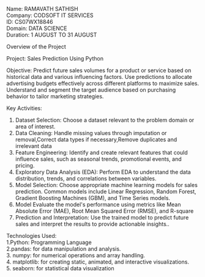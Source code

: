 Name: RAMAVATH SATHISH        
Company: CODSOFT IT SERVICES      
ID: CS07WX18846        
Domain: DATA SCIENCE      
Duration: 1 AUGUST TO 31 AUGUST       

Overview of the Project      

Project:  Sales Prediction Using Python      

Objective: Predict future sales volumes for a product or service based on historical data and various influencing factors. Use predictions to 
            allocate advertising budgets effectively across different platforms to maximize sales. Understand and segment the target audience 
             based on purchasing behavior to tailor marketing strategies. 

Key Activities:         
1. Dataset Selection: Choose a dataset relevant to the problem domain or area of interest.       
2. Data Cleaning: Handle missing values through imputation or removal,Correct data types if necessary,Remove duplicates and irrelevant 
   data      
3. Feature Engineering: Identify and create relevant features that could influence sales, such as seasonal trends, promotional events, 
   and pricing.         
4. Exploratory Data Analysis (EDA): Perform EDA to understand the data distribution, trends, and correlations between variables.        
5. Model Selection: Choose appropriate machine learning models for sales prediction. Common models include Linear Regression, Random 
   Forest, Gradient Boosting Machines (GBM), and Time Series models.          
6. Model Evaluate the model's performance using metrics like Mean Absolute Error (MAE), Root Mean Squared Error (RMSE), and R-square    
7. Prediction and Interpretation: Use the trained model to predict future sales and interpret the results to provide actionable 
   insights..     

Technologies Used:        
1.Python: Programming Language      
2.pandas: for data manipulation and analysis.      
3. numpy: for numerical operations and array handling.      
4. matplotlib: for creating static, animated, and interactive visualizations.      
5. seaborn: for statistical data visualization
